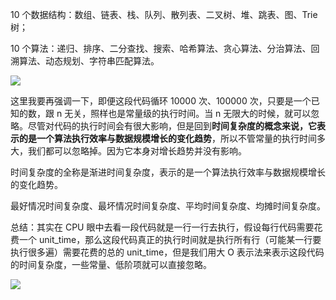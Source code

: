 10 个数据结构：数组、链表、栈、队列、散列表、二叉树、堆、跳表、图、Trie 树；

10 个算法：递归、排序、二分查找、搜索、哈希算法、贪心算法、分治算法、回溯算法、动态规划、字符串匹配算法。

![](https://winterliublog.oss-cn-beijing.aliyuncs.com/winterliu-notes/数据结构和算法之美/算法学习路线.jpg)

这里我要再强调一下，即便这段代码循环 10000 次、100000 次，只要是一个已知的数，跟 n 无关，照样也是常量级的执行时间。当 n 无限大的时候，就可以忽略。尽管对代码的执行时间会有很大影响，但是回到**时间复杂度的概念来说，它表示的是一个算法执行效率与数据规模增长的变化趋势**，所以不管常量的执行时间多大，我们都可以忽略掉。因为它本身对增长趋势并没有影响。

时间复杂度的全称是渐进时间复杂度，表示的是一个算法执行效率与数据规模增长的变化趋势。

最好情况时间复杂度、最坏情况时间复杂度、平均时间复杂度、均摊时间复杂度。

总结：其实在 CPU 眼中去看一段代码就是一行一行去执行，假设每行代码需要花费一个 unit_time，那么这段代码真正的执行时间就是执行所有行（可能某一行要执行很多遍）需要花费的总的 unit_time，但是我们用大 O 表示法来表示这段代码的时间复杂度，一些常量、低阶项就可以直接忽略。

![](https://winterliublog.oss-cn-beijing.aliyuncs.com/winterliu-notes/数据结构和算法之美/算法.jpg)